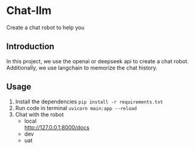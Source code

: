 # Chat-llm
Create a chat robot to help you
## Introduction
In this project, we use the openai or deepseek api to create a chat robot. 
Additionally, we use langchain to memorize the chat history.
## Usage
1. Install the dependencies
`pip install -r requirements.txt`
2. Run code in terminal
``
uvicorn main:app --reload
``
3. Chat with the robot
   - local  
   http://127.0.0.1:8000/docs
   - dev
   - uat